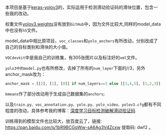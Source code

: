 本项目是基于[keras-yolov3](https://github.com/qqwweee/keras-yolo3)的，实际运用于检测滑动验证码的滑块位置，包含一些我的改动。

权重文件[yolov3.weights](https://pjreddie.com/media/files/yolov3.weights)没有放到`GitHub`中，因为文件比较大,同样的model_data中也没有`h5`文件。

model_data中相比原项目，`voc_classes`和`yolo_anchors`有所改动，分别改成了自己的目标类别和滑块的大小值。

`VOCdevkit`中是我自己的训练集，有305张图片以及标注好的`xml`文件。

`yolo3中的model.py`也有所修改，去掉了所有的`num_layer`下面的//3，另外anchor_mask改为：

```python
anchor_mask = [[2], [1], [0]] if num_layers==3 else [[3,4,5], [1,2,3]]
```

`kmeans`作了部分改动用于生成自己数据集的`anchors`;

以及`train.py、voc_annotation.py、yolo.py、yolo_video、yolov3.cfg`都有不同程度的改动，具体参考我的博客：[深度学习目标检测破解滑动验证码](https://forchenxi.github.io/2020/11/22/dl-slider-captcha/#more)

训练得到的模型文件也比较大，放百度云了，链接: https://pan.baidu.com/s/1bR9BCGqWw-sA6Ag3V4Zcxw 提取码: dwf2 。